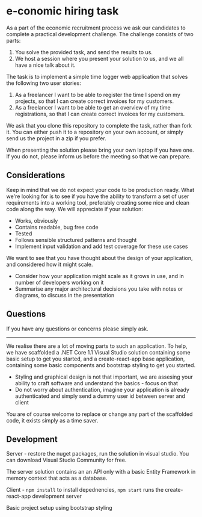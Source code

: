 # e-conomic hiring task

As a part of the e­conomic recruitment process we ask our candidates to complete a practical development challenge. The challenge consists of two parts:

1. You solve the provided task, and send the results to us.
2. We host a session where you present your solution to us, and we all have a nice talk about it.

The task is to implement a simple time logger web application that solves the following two user stories:

1. As a freelancer I want to be able to register the time I spend on my projects, so that I can create correct invoices for my customers.
2. As a freelancer I want to be able to get an overview of my time registrations, so that I can create correct invoices for my customers.

We ask that you clone this repository to complete the task, rather than fork it. You can either push it to a repository on your own account, or simply send us the project in a zip if you prefer.

When presenting the solution please bring your own laptop if you have one. If you do not, please inform us before the meeting so that we can prepare.

## Considerations

Keep in mind that we do not expect your code to be production ready. What we're looking for is to see if you have the ability to transform a set of user requirements into a working tool, preferably creating some nice and clean code along the way. We will appreciate if your solution:

- Works, obviously
- Contains readable, bug free code
- Tested
- Follows sensible structured patterns and thought
- Implement input validation and add test coverage for these use cases

We want to see that you have thought about the design of your application, and considered how it might scale.

- Consider how your application might scale as it grows in use, and in number of developers working on it
- Summarise any major architectural decisions you take with notes or diagrams, to discuss in the presentation

## Questions

If you have any questions or concerns please simply ask.

---

We realise there are a lot of moving parts to such an application. To help, we have scaffolded a .NET Core 1.1 Visual Studio solution containing some basic setup to get you started, and a create-react-app base application, containing some basic components and bootstrap styling to get you started.

- Styling and graphical design is not that important, we are assesing your ability to craft software and understand the basics - focus on that
- Do not worry about authentication, imagine your application is already authenticated and simply send a dummy user id between server and client

You are of course welcome to replace or change any part of the scaffolded code, it exists simply as a time saver.

## Development

Server - restore the nuget packages, run the solution in visual studio. You can download Visual Studio Community for free.

The server solution contains an an API only with a basic Entity Framework in memory context that acts as a database.

Client - `npm install` to install depednencies, `npm start` runs the create-react-app development server

Basic project setup using bootstrap styling 